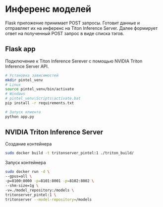 # Инференс моделей
Flask приложение принимает POST запросы. Готовит данные и отправляет их на инференс на Titon Inference Server. Далее формирует ответ на полученный POST запрос в виде списка тэгов.
## Flask app
Подключение к Titon Inference Serever с помощью NVIDIA Triton Inference Server API.

```bash
# Установка зависимостей
mkdir pintel_venv
# Linux
source pintel_venv/bin/activate
# Windows
# pintel_venv\Scripts\activate.bat
pip install -r requirements.txt

# Запуск клиента
python app.py
```
## NVIDIA Triton Inference Server

Создание контейнера
```bash
sudo docker build -t tritonserver_pintel:1 ./triton_build/
```

Запуск контейнера
```bash
sudo docker run -d \
--gpus=all \
-p=8100:8000 -p=8101:8001 -p=8102:8002 \
--shm-size=1g \
-v=./model_repository:/models \
tritonserver_pintel:1 \
tritonserver --model-repository=/models
```

